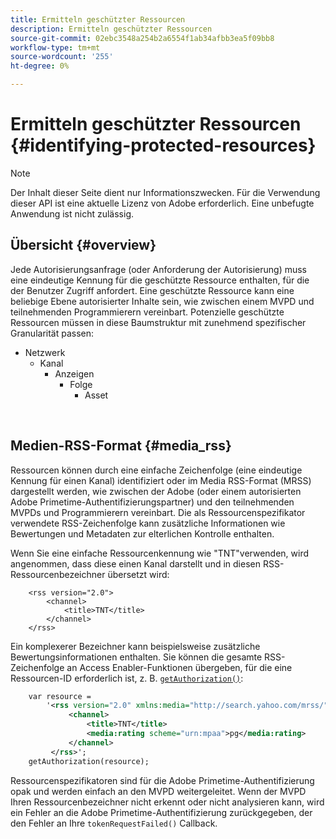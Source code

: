 ```yaml
---
title: Ermitteln geschützter Ressourcen
description: Ermitteln geschützter Ressourcen
source-git-commit: 02ebc3548a254b2a6554f1ab34afbb3ea5f09bb8
workflow-type: tm+mt
source-wordcount: '255'
ht-degree: 0%

---
```


# Ermitteln geschützter Ressourcen {#identifying-protected-resources}

>[!NOTE]
>
>Der Inhalt dieser Seite dient nur Informationszwecken. Für die Verwendung dieser API ist eine aktuelle Lizenz von Adobe erforderlich. Eine unbefugte Anwendung ist nicht zulässig.

## Übersicht {#overview}

Jede Autorisierungsanfrage (oder Anforderung der Autorisierung) muss eine eindeutige Kennung für die geschützte Ressource enthalten, für die der Benutzer Zugriff anfordert. Eine geschützte Ressource kann eine beliebige Ebene autorisierter Inhalte sein, wie zwischen einem MVPD und teilnehmenden Programmierern vereinbart. Potenzielle geschützte Ressourcen müssen in diese Baumstruktur mit zunehmend spezifischer Granularität passen:

- Netzwerk
   - Kanal
      - Anzeigen
         - Folge
            - Asset

</br>

## Medien-RSS-Format {#media_rss}

Ressourcen können durch eine einfache Zeichenfolge (eine eindeutige Kennung für einen Kanal) identifiziert oder im Media RSS-Format (MRSS) dargestellt werden, wie zwischen der Adobe (oder einem autorisierten Adobe Primetime-Authentifizierungspartner) und den teilnehmenden MVPDs und Programmierern vereinbart. Die als Ressourcenspezifikator verwendete RSS-Zeichenfolge kann zusätzliche Informationen wie Bewertungen und Metadaten zur elterlichen Kontrolle enthalten.


Wenn Sie eine einfache Ressourcenkennung wie &quot;TNT&quot;verwenden, wird angenommen, dass diese einen Kanal darstellt und in diesen RSS-Ressourcenbezeichner übersetzt wird:

```RSS
    <rss version="2.0"> 
        <channel>
            <title>TNT</title>
        </channel>
    </rss>
```


Ein komplexerer Bezeichner kann beispielsweise zusätzliche Bewertungsinformationen enthalten. Sie können die gesamte RSS-Zeichenfolge an Access Enabler-Funktionen übergeben, für die eine Ressourcen-ID erforderlich ist, z. B. [`getAuthorization()`](/help/authentication/rest-api-reference.md):

```rss
    var resource = 
        '<rss version="2.0" xmlns:media="http://search.yahoo.com/mrss/"> 
             <channel>
                 <title>TNT</title>
                 <media:rating scheme="urn:mpaa">pg</media:rating>
             </channel>
         </rss>'; 
    getAuthorization(resource);
```

Ressourcenspezifikatoren sind für die Adobe Primetime-Authentifizierung opak und werden einfach an den MVPD weitergeleitet. Wenn der MVPD Ihren Ressourcenbezeichner nicht erkennt oder nicht analysieren kann, wird ein Fehler an die Adobe Primetime-Authentifizierung zurückgegeben, der den Fehler an Ihre `tokenRequestFailed()` Callback.

<!--
## Related Information {#related}

-  User Metadata
-  Preflight Authorization
-->
